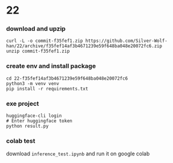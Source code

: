 # 22

### download and upzip
```=bash
curl -L -o commit-f35fef1.zip https://github.com/Silver-Wolf-han/22/archive/f35fef14af3b4671239e59f648ba048e20072fc6.zip
unzip commit-f35fef1.zip
```

### create env and install package
```=bash
cd 22-f35fef14af3b4671239e59f648ba048e20072fc6
python3 -m venv venv
pip install -r requirements.txt
```

### exe project
```=bash
huggingface-cli login
# Enter huggingface token
python result.py
```
### colab test
download `inference_test.ipynb` and run it on google colab

